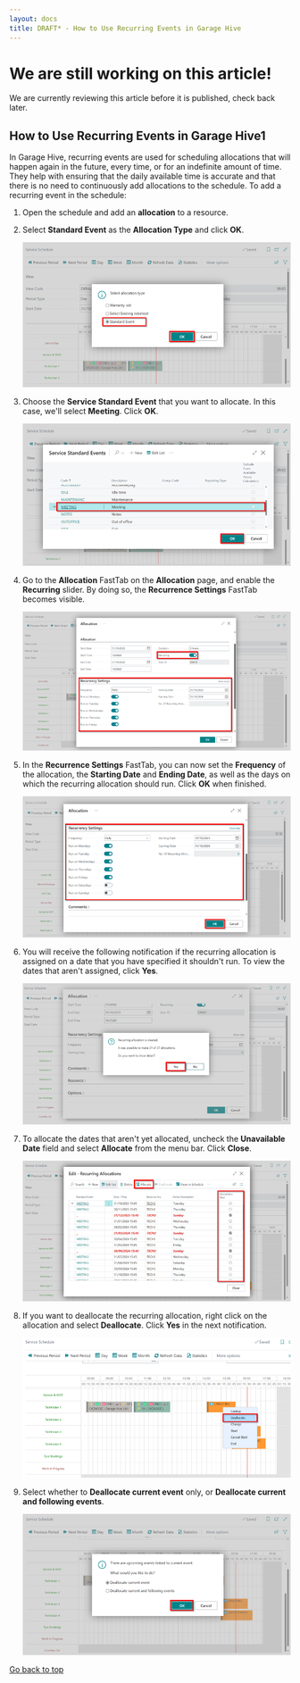 ```yaml
---
layout: docs
title: DRAFT* - How to Use Recurring Events in Garage Hive
---
```


<a name="top"></a>

# We are still working on this article!
We are currently reviewing this article before it is published, check back later.

## How to Use Recurring Events in Garage Hive1
In Garage Hive, recurring events are used for scheduling allocations that will happen again in the future, every time, or for an indefinite amount of time. They help with ensuring that the daily available time is accurate and that there is no need to continuously add allocations to the schedule. To add a recurring event in the schedule:

1. Open the schedule and add an **allocation** to a resource.
2. Select **Standard Event** as the **Allocation Type** and click **OK**.

   ![](media/garagehive-recurring-events1.png)

3. Choose the **Service Standard Event** that you want to allocate. In this case, we'll select **Meeting**. Click **OK**.

   ![](media/garagehive-recurring-events2.png)

4. Go to the **Allocation** FastTab on the **Allocation** page, and enable the **Recurring** slider. By doing so, the **Recurrence Settings** FastTab becomes visible.

   ![](media/garagehive-recurring-events3.png)

5. In the **Recurrence Settings** FastTab, you can now set the **Frequency** of the allocation, the **Starting Date** and **Ending Date**, as well as the days on which the recurring allocation should run. Click **OK** when finished.

   ![](media/garagehive-recurring-events4.png)

6. You will receive the following notification if the recurring allocation is assigned on a date that you have specified it shouldn't run. To view the dates that aren't assigned, click **Yes**.

   ![](media/garagehive-recurring-events5.png)

7. To allocate the dates that aren't yet allocated, uncheck the **Unavailable Date** field and select **Allocate** from the menu bar. Click **Close**.

   ![](media/garagehive-recurring-events6.png)

8. If you want to deallocate the recurring allocation, right click on the allocation and select **Deallocate**. Click **Yes** in the next notification.

   ![](media/garagehive-recurring-events8.png)

9. Select whether to **Deallocate current event** only, or **Deallocate current and following events**.

   ![](media/garagehive-recurring-events9.png)


[Go back to top](#top)
